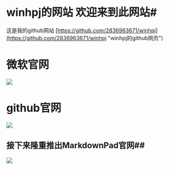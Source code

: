 # winhpj的网站  欢迎来到此网站#
这是我的github网站 [https://github.com/2836963671/winhpj](https://github.com/2836963671/winhpj "winhpj的github网页")
# 微软官网 #
[![](https://i.imgur.com/OY0cR0S.jpg)](https://www.microsoft.com/zh-cn/ "微软官网")
# github官网 #
[![](https://i.imgur.com/b8bVVJj.jpg)](https://github.com/ "github官网")
## 接下来隆重推出MarkdownPad官网##
[![](https://i.imgur.com/DDSFHvc.jpg)](http://markdownpad.com/ "Markdown Pad的官网")
